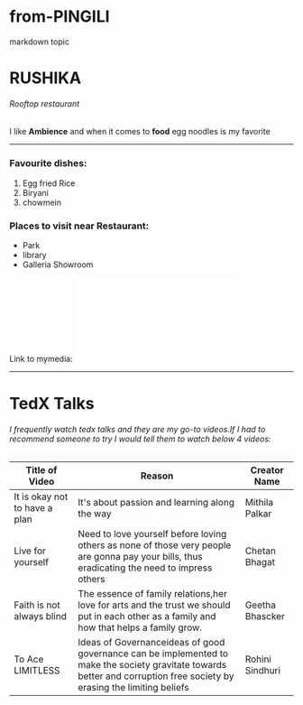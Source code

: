 # from-PINGILI
markdown topic
# RUSHIKA
###### Rooftop restaurant
I like **Ambience** and when it comes to **food** egg noodles is my favorite

---

### Favourite dishes:
1. Egg fried Rice
2. Biryani
3. chowmein

### Places to visit near Restaurant:
* Park
* library
* Galleria Showroom

Link to mymedia: ![MyMedia](MyMedia.md)

---

# TedX Talks
###### I frequently watch tedx talks and they are my go-to videos.If I had to recommend someone to try I would tell them to watch below 4 videos:

 |Title of Video|Reason|Creator Name|
 |---|---|---|
 |It is okay not to have a plan|It's about passion and learning along the way|Mithila Palkar|
 |Live for yourself|Need to love yourself before loving others as none of those very people are gonna pay your bills, thus eradicating the need to impress others|Chetan Bhagat|
 |Faith is not always blind|The essence of family relations,her love for arts and the trust we should put in each other as a family and how that helps a family grow.|Geetha Bhascker|
 |To Ace LIMITLESS|Ideas of Governanceideas of good governance can be implemented to make the society gravitate towards better and corruption free society by erasing the limiting beliefs|Rohini Sindhuri|
